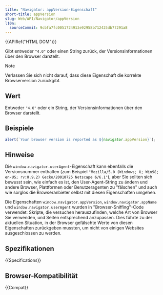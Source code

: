 ```yaml
---
title: "Navigator: appVersion-Eigenschaft"
short-title: appVersion
slug: Web/API/Navigator/appVersion
l10n:
  sourceCommit: 9cbfa7fc0051724913e92958b712425db77291a8
---
```


{{APIRef("HTML DOM")}}

Gibt entweder `"4.0"` oder einen String zurück, der Versionsinformationen über den Browser darstellt.

> [!NOTE]
> Verlassen Sie sich nicht darauf, dass diese Eigenschaft die korrekte Browserversion zurückgibt.

## Wert

Entweder `"4.0"` oder ein String, der Versionsinformationen über den Browser darstellt.

## Beispiele

```js
alert(`Your browser version is reported as ${navigator.appVersion}`);
```

## Hinweise

Die `window.navigator.userAgent`-Eigenschaft kann ebenfalls die Versionsnummer enthalten (zum Beispiel
`"Mozilla/5.0 (Windows; U; Win98; en-US; rv:0.9.2) Gecko/20010725 Netscape 6/6.1"`), aber Sie sollten sich bewusst sein, wie einfach es ist, den User-Agent-String zu ändern und andere Browser, Plattformen oder Benutzeragenten zu "fälschen" und auch wie sorglos die Browseranbieter selbst mit diesen Eigenschaften umgehen.

Die Eigenschaften `window.navigator.appVersion`, `window.navigator.appName` und
`window.navigator.userAgent` wurden in "Browser-Sniffing"-Code verwendet: Skripte, die versuchen herauszufinden, welche Art von Browser Sie verwenden, und Seiten entsprechend anzupassen. Dies führte zu der aktuellen Situation, in der Browser gefälschte Werte von diesen Eigenschaften zurückgeben mussten, um nicht von einigen Websites ausgeschlossen zu werden.

## Spezifikationen

{{Specifications}}

## Browser-Kompatibilität

{{Compat}}
